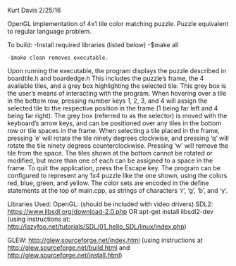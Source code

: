 Kurt Davis
2/25/16

OpenGL implementation of 4x1 tile color matching puzzle. 
Puzzle equivalent to regular language problem.

To build:
	-Install required libraries (listed below)
	-$make all

	-$make clean removes executable.

Upon running the executable, the program displays
the puzzle described in boardtile.h and boardedge.h This includes the puzzle’s frame, the 4 available
tiles, and a grey box highlighting the selected tile. This grey box is the user’s means of
interacting with the program. When hovering over a tile in the bottom row, pressing number
keys 1, 2, 3, and 4 will assign the selected tile to the respective position in the frame (1 being far
left and 4 being far right). The grey box (referred to as the selector) is moved with the
keyboard’s arrow keys, and can be positioned over any tiles in the bottom row or tile spaces in
the frame. When selecting a tile placed in the frame, pressing ‘e’ will rotate the tile ninety
degrees clockwise, and pressing ‘q’ will rotate the tile ninety degrees counterclockwise.
Pressing ‘w’ will remove the tile from the space. The tiles shown at the bottom cannot be
rotated or modified, but more than one of each can be assigned to a space in the frame. To quit
the application, press the Escape key. The program can be configured to represent any 1x4
puzzle like the one shown, using the colors red, blue, green, and yellow. The color sets are
encoded in the define statements at the top of main.cpp, as strings of characters ‘r’, ‘g’, ‘b’, and
‘y’.

Libraries Used:
OpenGL:	(should be included with video drivers)
SDL2:	https://www.libsdl.org/download-2.0.php
	OR
	apt-get install libsdl2-dev
	(using instructions at: http://lazyfoo.net/tutorials/SDL/01_hello_SDL/linux/index.php)

GLEW:	http://glew.sourceforge.net/index.html
	(using instructions at http://glew.sourceforge.net/build.html
	and http://glew.sourceforge.net/install.html)
